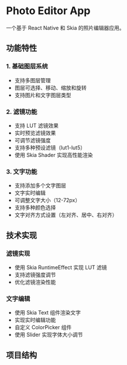 # Photo Editor App

一个基于 React Native 和 Skia 的照片编辑器应用。

## 功能特性

### 1. 基础图层系统

- 支持多图层管理
- 图层可选择、移动、缩放和旋转
- 支持图片和文字图层类型

### 2. 滤镜功能

- 支持 LUT 滤镜效果
- 实时预览滤镜效果
- 可调节滤镜强度
- 支持多种预设滤镜（lut1-lut5）
- 使用 Skia Shader 实现高性能渲染

### 3. 文字功能

- 支持添加多个文字图层
- 文字实时编辑
- 可调整文字大小（12-72px）
- 支持多种颜色选择
- 文字对齐方式设置（左对齐、居中、右对齐）

## 技术实现

### 滤镜实现

- 使用 Skia RuntimeEffect 实现 LUT 滤镜
- 支持滤镜强度调节
- 优化滤镜渲染性能

### 文字编辑

- 使用 Skia Text 组件渲染文字
- 实现实时编辑功能
- 自定义 ColorPicker 组件
- 使用 Slider 实现字体大小调节

## 项目结构
